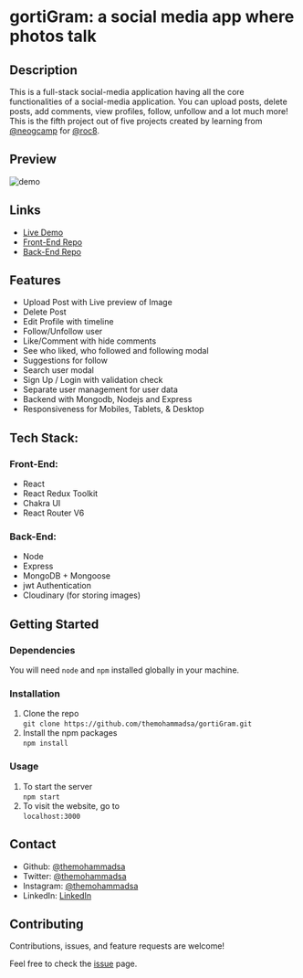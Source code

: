 
# gortiGram: a social media app where photos talk

## Description 
This is a full-stack social-media application having all the core functionalities of a social-media application. You can upload posts, delete posts, add comments, view profiles, follow, unfollow and a lot much more!   
This is the fifth project out of five projects created by learning from [@neogcamp](https://neog.camp/) for [@roc8](https://www.roc8.careers/).

## Preview 

![demo](/demo.gif)

## Links

- [Live Demo](https://gortigram.netlify.app/)
- [Front-End Repo](https://github.com/themohammadsa/gortiGram)
- [Back-End Repo](https://github.com/themohammadsa/gortiGram-backend)

## Features

- Upload Post with Live preview of Image
- Delete Post
- Edit Profile with timeline 
- Follow/Unfollow user 
- Like/Comment with hide comments
- See who liked, who followed and following modal
- Suggestions for follow
- Search user modal
- Sign Up / Login with validation check
- Separate user management for user data
- Backend with Mongodb, Nodejs and Express
- Responsiveness for Mobiles, Tablets, & Desktop

## Tech Stack:
### Front-End:

- React 
- React Redux Toolkit
- Chakra UI
- React Router V6

### Back-End:

- Node
- Express
- MongoDB + Mongoose
- jwt Authentication 
- Cloudinary (for storing images)



## Getting Started
### Dependencies
You will need `node` and `npm` installed globally in your machine.

### Installation
1. Clone the repo  
```git clone https://github.com/themohammadsa/gortiGram.git```
2. Install the npm packages  
```npm install```

### Usage
1. To start the server  
```npm start```
2. To visit the website, go to  
```localhost:3000```


## Contact

- Github: [@themohammadsa](https://github.com/themohammadsa)
- Twitter: [@themohammadsa](https://twitter.com/themohammadsa)
- Instagram: [@themohammadsa](https://www.instagram.com/themohammadsa/)
- LinkedIn: [LinkedIn](https://www.linkedin.com/in/themohammadsa/)

## Contributing

Contributions, issues, and feature requests are welcome!   

Feel free to check the [issue](https://github.com/themohammadsa/gortiGram/issues/2) page.

